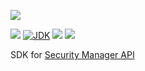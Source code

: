 [![](https://github.com/wutsi/security-manager-sdk-kotlin/actions/workflows/master.yml/badge.svg)](https://github.com/wutsi/security-manager-sdk-kotlin/actions/workflows/master.yml)

![](https://img.shields.io/github/v/tag/wutsi/security-manager-sdk-kotlin)
[![JDK](https://img.shields.io/badge/jdk-11-brightgreen.svg)](https://jdk.java.net/11/)
[![](https://img.shields.io/badge/maven-3.6-brightgreen.svg)](https://maven.apache.org/download.cgi)
![](https://img.shields.io/badge/language-kotlin-blue.svg)

SDK for [Security Manager API](https://github.com/wutsi/wutsi-security-manager)

